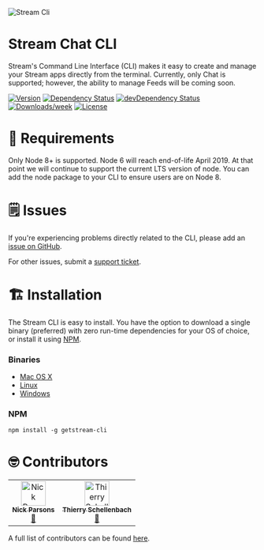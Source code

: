 ![Stream Cli](https://i.imgur.com/H8AScTq.png)

# Stream Chat CLI

Stream's Command Line Interface (CLI) makes it easy to create and manage your Stream apps directly from the terminal. Currently, only Chat is supported; however, the ability to manage Feeds will be coming soon.

[![Version](https://img.shields.io/npm/v/stream-cli.svg)](https://npmjs.org/package/getstream-cli)
[![Dependency Status](https://david-dm.org/getstream/stream-cli/status.svg)](https://david-dm.org/getstream/stream-cli)
[![devDependency Status](https://david-dm.org/getstream/stream-cli/dev-status.svg)](https://david-dm.org/getstream/stream-cli?type=dev)
[![Downloads/week](https://img.shields.io/npm/dw/getstream-cli.svg)](https://npmjs.org/package/getstream-cli)
[![License](https://img.shields.io/npm/l/stream-cli.svg)](https://github.com/getstream/stream-cli/blob/master/package.json)

# 📌 Requirements

Only Node 8+ is supported. Node 6 will reach end-of-life April 2019. At that point we will continue to support the current LTS version of node. You can add the node package to your CLI to ensure users are on Node 8.

# 🗒 Issues

If you're experiencing problems directly related to the CLI, please add an [issue on GitHub](https://github.com/getstream/stream-cli/issues).

For other issues, submit a [support ticket](https://getstream.io/support).

# 🏗 Installation

The Stream CLI is easy to install. You have the option to download a single binary (preferred) with zero run-time dependencies for your OS of choice, or install it using [NPM](https://www.npmjs.com/package/getstream-cli).

### Binaries

-   [Mac OS X](https://github.com/GetStream/stream-cli/releases)
-   [Linux](https://github.com/GetStream/stream-cli/releases)
-   [Windows](https://github.com/GetStream/stream-cli/releases)

### NPM

`npm install -g getstream-cli`

# 🤓 Contributors

<!-- ALL-CONTRIBUTORS-LIST:START -->
<!-- prettier-ignore -->
<table><tr><td align="center"><a href="https://nickparsons.io"><img src="https://avatars2.githubusercontent.com/u/1328388?v=4" width="50px;" alt="Nick Parsons"/><br /><sub><b>Nick Parsons</b></sub></a><br /><a href="https://github.com/GetStream/stream-cli/commits?author=nparsons08" title="Documentation">📖</a></td><td align="center"><a href="http://www.mellowmorning.com"><img src="https://avatars2.githubusercontent.com/u/265409?v=4" width="50px;" alt="Thierry Schellenbach"/><br /><sub><b>Thierry Schellenbach</b></sub></a><br /><a href="https://github.com/GetStream/stream-cli/commits?author=tschellenbach" title="Documentation">📖</a></td></tr></table>
<!-- ALL-CONTRIBUTORS-LIST:END -->

A full list of contributors can be found [here](https://github.com/heroku/cli/graphs/contributors).
